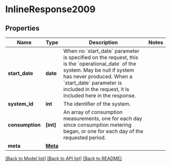# InlineResponse2009


## Properties
Name | Type | Description | Notes
------------ | ------------- | ------------- | -------------
**start_date** | **date** | When no &#x60;start_date&#x60; parameter is specified on the request, this is the &#x60;operational_date&#x60; of the system. May be null if system has never produced. When a &#x60;start_date&#x60; parameter is included in the request, it is included here in the response. | 
**system_id** | **int** | The identifier of the system. | 
**consumption** | **[int]** | An array of consumption measurements, one for each day since consumption metering began, or one for each day of the requested period. | 
**meta** | [**Meta**](Meta.md) |  | 

[[Back to Model list]](../README.md#documentation-for-models) [[Back to API list]](../README.md#documentation-for-api-endpoints) [[Back to README]](../README.md)


